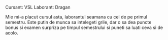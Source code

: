 Cursant: VSL
Laborant: Dragan

Mie mi-a placut cursul asta, laborantul seamana cu cel de pe primul semestru. Este putin de munca sa intelegeti grile, dar o sa dea puncte bonus si examen surpriza pe timpul semestrului si puneti sa luati ceva si de acolo.
